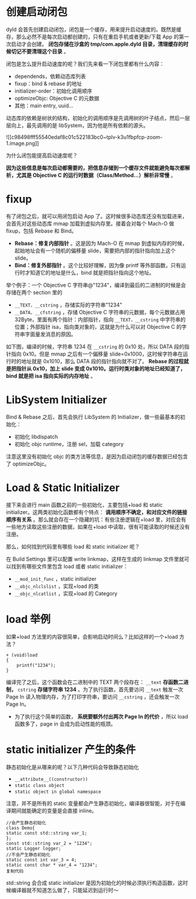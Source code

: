 # 创建启动闭包

dyld 会首先创建启动闭包，闭包是一个缓存，用来提升启动速度的。既然是缓存，那么必然不是每次启动都创建的，只有在重启手机或者更新/下载 App 的第一次启动才会创建。 **闭包存储在沙盒的 tmp/com.apple.dyld 目录，清理缓存的时候切记不要清理这个目录** 。

闭包是怎么提升启动速度的呢？我们先来看一下闭包里都有什么内容：

* dependends，依赖动态库列表
* fixup：bind & rebase 的地址
* initializer-order：初始化调用顺序
* optimizeObjc: Objective C 的元数据
* 其他：main entry, uuid…

动态库的依赖是树状的结构，初始化的调用顺序是先调用树的叶子结点，然后一层层向上，最先调用的是 libSystem，因为他是所有依赖的源头。

![[c98498fff55540edaf8c01c522183bc0~tplv-k3u1fbpfcp-zoom-1.image.png]]


为什么闭包能提高启动速度呢？

**因为这些信息是每次启动都需要的，把信息存储到一个缓存文件就能避免每次都解析，尤其是 Objective C 的运行时数据（Class/Method...）解析非常慢** 。

# fixup

有了闭包之后，就可以用闭包启动 App 了。这时候很多动态库还没有加载进来，会首先对这些动态库 mmap 加载到虚拟内存里。接着会对每个 Mach-O 做 fixup，包括 Rebase 和 Bind。

* **Rebase：修复内部指针** 。这是因为 Mach-O 在 mmap 到虚拟内存的时候，起始地址会有一个随机的偏移量 slide，需要把内部的指针指向加上这个 slide。
* **Bind：修复外部指针** 。这个比较好理解，因为像 printf 等外部函数，只有运行时才知道它的地址是什么，bind 就是把指针指向这个地址。

举个例子：一个 Objective C 字符串@"1234"，编译到最后的二进制的时候是会存储在两个 section 里的

* `__TEXT，__cstring` ，存储实际的字符串"1234"
* `__DATA，__cfstring` ，存储 Objective C 字符串的元数据，每个元数据占用 32Byte，里面有两个指针：内部指针，指向 `__TEXT，__cstring` 中字符串的位置；外部指针 isa，指向类对象的，这就是为什么可以对 Objective C 的字符串字面量发消息的原因。

如下图，编译的时候，字符串 1234 在 `__cstring` 的 0x10 处，所以 DATA 段的指针指向 0x10。但是 mmap 之后有一个偏移量 slide=0x1000，这时候字符串在运行时的地址就是 0x1010，那么 DATA 段的指针指向就不对了。 **Rebase 的过程就是把指针从 0x10，加上 slide 变成 0x1010。运行时类对象的地址已经知道了，bind 就是把 isa 指向实际的内存地址** 。

# LibSystem Initializer

Bind & Rebase 之后，首先会执行 LibSystem 的 Initializer，做一些最基本的初始化：

* 初始化 libdispatch
* 初始化 objc runtime，注册 sel，加载 category

注意这里没有初始化 objc 的类方法等信息，是因为启动闭包的缓存数据已经包含了 optimizeObjc。

# Load & Static Initializer

接下来会进行 main 函数之前的一些初始化，主要包括+load 和 static initializer。这两类初始化函数都有个特点： **调用顺序不确定，和对应文件的链接顺序有关系** 。那么就会存在一个隐藏的坑：有些注册逻辑在+load 里，对应会有一些地方读取这些注册的数据，如果在+load 中读取，很有可能读取的时候还没有注册。

那么，如何找到代码里有哪些 load 和 static initializer 呢？

在 Build Settings 里可以配置 write linkmap，这样在生成的 linkmap 文件里就可以找到有哪些文件里包含 load 或者 static initializer：

* `__mod_init_func` ，static initializer
* `__objc_nlclslist` ，实现+load 的类
* `__objc_nlcatlist` ，实现+load 的 Category

# load 举例

如果+load 方法里的内容很简单，会影响启动时间么？比如这样的一个+load 方法？

```
+ (void)load 
{
    printf("1234");
}

```

编译完了之后，这个函数会在二进制中的 TEXT 两个段存在： `__text` **存函数二进制，** `cstring` **存储字符串 1234** 。为了执行函数，首先要访问 `__text` 触发一次 Page In 读入物理内存，为了打印字符串，要访问 `__cstring` ，还会触发一次 Page In。

* 为了执行这个简单的函数， **系统要额外付出两次 Page In 的代价** ，所以 load 函数多了，page in 会成为启动性能的瓶颈。

# static initializer 产生的条件

静态初始化是从哪来的呢？以下几种代码会导致静态初始化

* `__attribute__((constructor))`
* `static class object`
* `static object in global namespace`

注意，并不是所有的 static 变量都会产生静态初始化，编译器很智能，对于在编译期间就能确定的变量是会直接 inline。

```
//会产生静态初始化
class Demo{ 
static const std::string var_1; 
};
const std::string var_2 = "1234"; 
static Logger logger;
//不会产生静态初始化
static const int var_3 = 4; 
static const char * var_4 = "1234";
复制代码
```

std::string 会合成 static initializer 是因为初始化的时候必须执行构造函数，这时候编译器就不知道怎么做了，只能延迟到运行时～